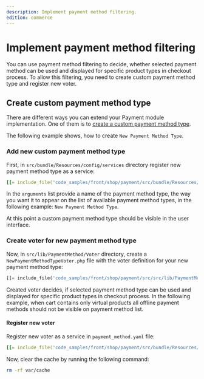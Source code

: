 ```yaml
---
description: Implement payment method filtering.
edition: commerce
---
```


# Implement payment method filtering

You can use payment method filtering to decide, whether selected payment method can be used and displayed for specific product types in checkout process.
To allow this filtering, you need to create custom payment method type and register new voter.

## Create custom payment method type

There are different ways you can extend your Payment module implementation. 
One of them is to [create a custom payment method type](extend_payment.md). 

The following example shows, how to create `New Payment Method Type`.

### Add new custom payment method type

First, in `src/bundle/Resources/config/services` directory register new payment method type as a service:

``` yaml
[[= include_file('code_samples/front/shop/payment/src/bundle/Resources/config/services/payment_method.yaml', 0, 9) =]]
```

In the `arguments` list provide a name of the payment method type, the way you want it to appear on the list of available payment method types, in the following example: `New Payment Method Type`.

At this point a custom payment method type should be visible in the user interface.

### Create voter for new payment method type

Now, in `src/lib/PaymentMethod/Voter` directory, create a `NewPaymentMethodTypeVoter.php` file with the voter definition for your new payment method type:

``` php
[[= include_file('code_samples/front/shop/payment/src/src/lib/PaymentMethod/Voter/NewPaymentMethodTypeVoter.php') =]]
```

Created voter decides, if selected payment method type can be used and displayed for specific product types in checkout process.
In the following example, when cart contains only virtual products all offline payment methods should not be visible on payment method list.

#### Register new voter

Register new voter as a service in `payment_method.yaml` file:

``` yaml
[[= include_file('code_samples/front/shop/payment/src/bundle/Resources/config/services/payment_method.yaml', 10, 13) =]]
```

Now, clear the cache by running the following command:

``` bash
rm -rf var/cache
```



